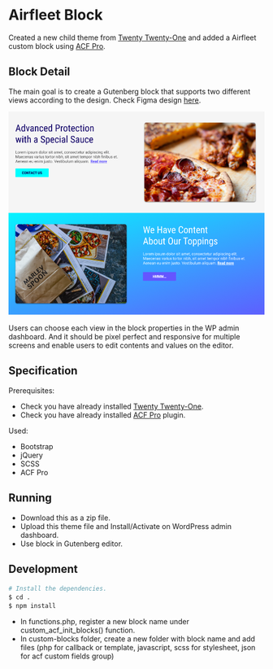 # Airfleet Block

Created a new child theme from [Twenty Twenty-One](https://wordpress.org/themes/twentytwentyone/) and added a Airfleet custom block using [ACF Pro](https://www.advancedcustomfields.com/pro/).

## Block Detail
The main goal is to create a Gutenberg block that supports two different views according to the design. Check Figma design [here](https://www.figma.com/file/xI9JqY0mp2xBMj6W5jzI0L/ACF_Gutenberg-Block).

![Block Item Design](screenshot.png "Block Item Design")

Users can choose each view in the block properties in the WP admin dashboard.
And it should be pixel perfect and responsive for multiple screens and enable users to edit contents and values on the editor.

## Specification

Prerequisites:

* Check you have already installed [Twenty Twenty-One](https://wordpress.org/themes/twentytwentyone/).
* Check you have already installed [ACF Pro](https://www.advancedcustomfields.com/pro/) plugin.

Used:

* Bootstrap
* jQuery
* SCSS
* ACF Pro

## Running

* Download this as a zip file.
* Upload this theme file and Install/Activate on WordPress admin dashboard.
* Use block in Gutenberg editor.

## Development

```bash
# Install the dependencies.
$ cd .
$ npm install
```

* In functions.php, register a new block name under custom_acf_init_blocks() function.
* In custom-blocks folder, create a new folder with block name and add files (php for callback or template, javascript, scss for stylesheet, json for acf custom fields group)
